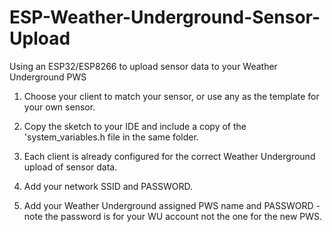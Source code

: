 # ESP-Weather-Underground-Sensor-Upload
Using an ESP32/ESP8266 to upload sensor data to your Weather Underground PWS


1. Choose your client to match your sensor, or use any as the template for your own sensor.

2. Copy the sketch to your IDE and include a copy of the 'system_variables.h file in the same folder.

3. Each client is already configured for the correct Weather Underground upload of sensor data.

4. Add your network SSID and PASSWORD.

5. Add your Weather Underground assigned PWS name and PASSWORD - note the password is for your WU account not the one for the new PWS.
